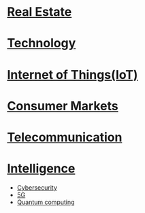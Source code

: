 # [Real Estate](https://www.bain.com/industry-expertise/infrastructure-construction-building-products/real-estate/)

# [Technology](https://www.bain.com/)

# [Internet of Things(IoT)](https://www.cgi.com/en/technologies/internet-of-things)

# [Consumer Markets](https://www.strategyand.pwc.com/gx/en/industries/consumer-markets.html)

# [Telecommunication](https://www.kearney.com/telecommunications)

# [Intelligence](https://www.boozallen.com/markets/intelligence.html)
- [Cybersecurity](https://www.boozallen.com/expertise/cybersecurity/national-cyber-strategy.html)
- [5G](https://www.boozallen.com/c/solution/5g-technology.html)
- [Quantum computing](https://www.boozallen.com/expertise/analytics/quantum-computing.html)
